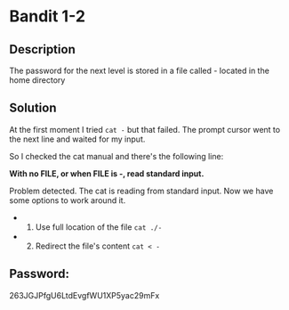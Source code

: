 # Bandit 1-2

## Description
The password for the next level is stored in a file called - located in the home directory

## Solution

At the first moment I tried ```cat -``` but that failed. The prompt cursor went to
the next line and waited for my input.

So I checked the cat manual and there's the following line:

**With no FILE, or when FILE is -, read standard input.**

Problem detected. The cat is reading from standard input.
Now we have some options to work around it.

- 1. Use full location of the file
```cat ./-```

- 2. Redirect the file's content
```cat < -```

## Password:
263JGJPfgU6LtdEvgfWU1XP5yac29mFx
